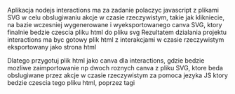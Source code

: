 Aplikacja nodejs interactions ma za zadanie polaczyc javascript z plikami SVG w celu obslugiwaniu akcje w czasie rzeczywistym, 
takie jak klikniecie,  na bazie 
wczesniej wygenerowane i wyeksportowanego canva SVG, ktory finalnie bedzie czescia pliku html do pliku svg 
Rezultatem dzialania projektu interactions ma byc gotowy plik html z interakcjami w czasie rzeczywistym eksportowany jako strona html

Dlatego przygotuj plik html jako canva dla interactions, gdzie bedzie mozliwe
zaimportowanie np dwoch roznych canva z pliku SVG, ktore beda obslugiwane przez akcje w czasie rzeczywistym za pomoca jezyka JS
ktory bedzie czescia tego pliku html, poprzez tagi <script> i <svg>
Celem interactions jest polaczenie plikow SVG z JS w celu stworzenia interaktywnegj strony html z obsluga wszystkich akcji w czasie rzeczywistym
Aby to bylo mozliwe, nalezy stworzyc IDE, z lewą kolumną dla dostepnych zasobów, czyli plikow 
.svg, .js, ktore mozna polaczyc w jednym pliku html
kazdy plik .js powinien zawierac sie w tagach script, ktory bedzie obslugiwal akcje i widoki z svg i pozwalal na modyfikowanie widoku SVG np porzez zmiane wartosci XML w metadata 
metadata powinna byc aktualizowana w czasie rzeczywistym a wewnetrzny skrypt componentu wlaczonego w SVG bedzie obslugiwal zmiany w metadata danego componentu wbudowanego w canva svg w czasie rzeczywistym

po prawej stronie IDE bedzie kolumna własciwosci z mozliwosciami do edycji SVG i SVG 
W centrum będzie 


